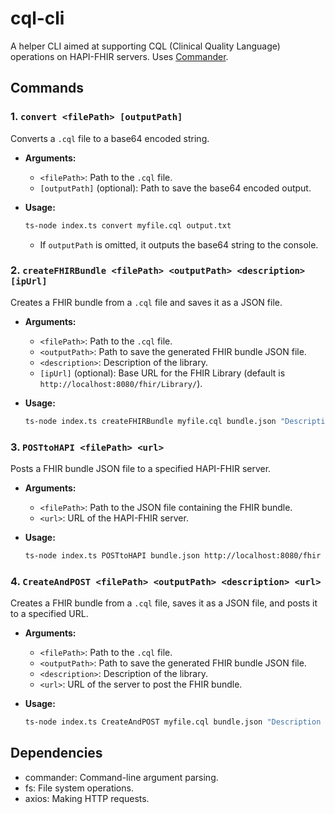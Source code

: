 # cql-cli
A helper CLI aimed at supporting CQL (Clinical Quality Language) operations on HAPI-FHIR servers. Uses [Commander](https://www.npmjs.com/package/commander).

## Commands

### 1. `convert <filePath> [outputPath]`
Converts a `.cql` file to a base64 encoded string.

- **Arguments:**
  - `<filePath>`: Path to the `.cql` file.
  - `[outputPath]` (optional): Path to save the base64 encoded output.
  
- **Usage:**
  ```bash
  ts-node index.ts convert myfile.cql output.txt
  ```
  - If `outputPath` is omitted, it outputs the base64 string to the console.

### 2. `createFHIRBundle <filePath> <outputPath> <description> [ipUrl]`
Creates a FHIR bundle from a `.cql` file and saves it as a JSON file.

- **Arguments:**
  - `<filePath>`: Path to the `.cql` file.
  - `<outputPath>`: Path to save the generated FHIR bundle JSON file.
  - `<description>`: Description of the library.
  - `[ipUrl]` (optional): Base URL for the FHIR Library (default is `http://localhost:8080/fhir/Library/`).
  
- **Usage:**
  ```bash
  ts-node index.ts createFHIRBundle myfile.cql bundle.json "Description of the CQL library"
  ```

### 3. `POSTtoHAPI <filePath> <url>`
Posts a FHIR bundle JSON file to a specified HAPI-FHIR server.

- **Arguments:**
  - `<filePath>`: Path to the JSON file containing the FHIR bundle.
  - `<url>`: URL of the HAPI-FHIR server.

- **Usage:**
  ```bash
  ts-node index.ts POSTtoHAPI bundle.json http://localhost:8080/fhir
  ```

### 4. `CreateAndPOST <filePath> <outputPath> <description> <url>`
Creates a FHIR bundle from a `.cql` file, saves it as a JSON file, and posts it to a specified URL.

- **Arguments:**
  - `<filePath>`: Path to the `.cql` file.
  - `<outputPath>`: Path to save the generated FHIR bundle JSON file.
  - `<description>`: Description of the library.
  - `<url>`: URL of the server to post the FHIR bundle.

- **Usage:**
  ```bash
  ts-node index.ts CreateAndPOST myfile.cql bundle.json "Description of the CQL library" http://localhost:8080/fhir
  ```

## Dependencies

 - commander: Command-line argument parsing.
 - fs: File system operations.
 - axios: Making HTTP requests.
